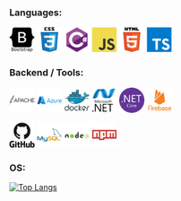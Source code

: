 
<h3 align="left">Languages:</h3>
<p align="left">  
<img src="https://raw.githubusercontent.com/devicons/devicon/master/icons/bootstrap/bootstrap-plain-wordmark.svg" alt="Bootstrap" width="45" height="45"/>
<img src="https://raw.githubusercontent.com/devicons/devicon/master/icons/css3/css3-original-wordmark.svg" alt="CSS3" width="45" height="45"/>
<img src="https://raw.githubusercontent.com/devicons/devicon/master/icons/csharp/csharp-original.svg" alt="C#" width="45" height="45"/>
<img src="https://raw.githubusercontent.com/devicons/devicon/master/icons/javascript/javascript-original.svg" alt="JavaScript" width="45" height="45"/>
<img src="https://raw.githubusercontent.com/devicons/devicon/master/icons/html5/html5-original-wordmark.svg" alt="HTML5" width="45" height="45"/>
<img src="https://raw.githubusercontent.com/devicons/devicon/master/icons/typescript/typescript-original.svg" alt="TypeScript" width="45" height="45"/>
</p>

<h3 align="left">Backend / Tools:</h3>
<p align="left">
<img src="https://raw.githubusercontent.com/devicons/devicon/master/icons/apache/apache-line-wordmark.svg" alt="Apache" width="45" height="45"/>
<img src="https://raw.githubusercontent.com/devicons/devicon/master/icons/azure/azure-original-wordmark.svg" alt="Azure" width="45" height="45"/>
<img src="https://raw.githubusercontent.com/devicons/devicon/master/icons/docker/docker-original-wordmark.svg" alt="Docker" width="45" height="45"/>
<img src="https://raw.githubusercontent.com/devicons/devicon/master/icons/dot-net/dot-net-original-wordmark.svg" alt="Dotnet" width="45" height="45"/>
<img src="https://raw.githubusercontent.com/devicons/devicon/master/icons/dotnetcore/dotnetcore-original.svg" alt="Dotnet Core" width="45" height="45"/>
<img src="https://raw.githubusercontent.com/devicons/devicon/master/icons/firebase/firebase-plain-wordmark.svg" alt="Firebase" width="45" height="45"/>
</p>

<p align="left">
<img src="https://raw.githubusercontent.com/devicons/devicon/master/icons/github/github-original-wordmark.svg" alt="GitHub" width="45" height="45"/>
<img src="https://raw.githubusercontent.com/devicons/devicon/master/icons/mysql/mysql-original-wordmark.svg" alt="MySQL" width="45" height="45"/>
<img src="https://raw.githubusercontent.com/devicons/devicon/master/icons/nodejs/nodejs-original-wordmark.svg" alt="Node" width="45" height="45"/> 
<img src="https://raw.githubusercontent.com/devicons/devicon/master/icons/npm/npm-original-wordmark.svg" alt="NPM" width="45" height="45"/> 


</p>

<h3 align="left">OS:</h3>









[![Top Langs](https://github-readme-stats.vercel.app/api/top-langs/?username=gittjar&layout=compact)](https://github.com/gittjar/github-readme-stats)
<!--
**gittjar/gittjar** is a ✨ _special_ ✨ repository because its `README.md` (this file) appears on your GitHub profile.

Here are some ideas to get you started:

- 🔭 I’m currently working on ...
- 🌱 I’m currently learning ...
- 👯 I’m looking to collaborate on ...
- 🤔 I’m looking for help with ...
- 💬 Ask me about ...
- 📫 How to reach me: ...
- 😄 Pronouns: ...
- ⚡ Fun fact: ...
-->
